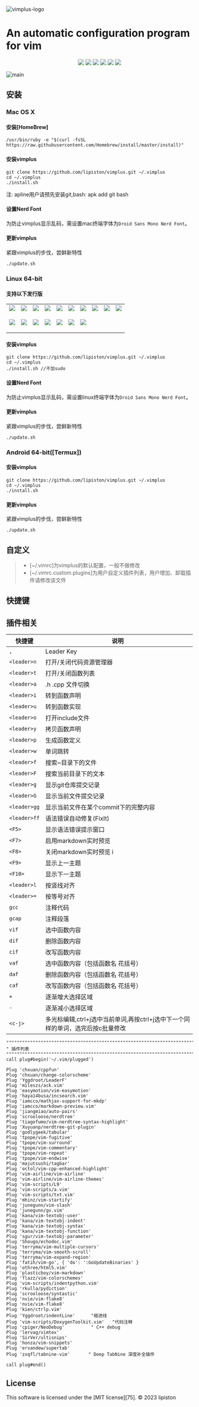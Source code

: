 
![vimplus-logo](https://raw.githubusercontent.com/chxuan/vimplus/master/screenshots/vimplus-logo.png)

An automatic configuration program for vim
===============================================

<p align="center">
    <a href="#build" alt="build"><img src="https://img.shields.io/badge/build-passing-brightgreen.svg" /></a>
    <a href="#安装" alt="platform"><img src="https://img.shields.io/badge/platform-MacOSX%20%7C%20Linux%2064bit%20%7C%20Docker%20%7C%20WSL%20%7C%20Android-brightgreen.svg" /></a>
    <a href="https://github.com/lipiston/vimplus/stargazers" alt="stars"><img src="https://img.shields.io/github/stars/lipiston/vimplus.svg?style=popout&label=stars" /></a>
    <a href="https://github.com/lipiston/vimplus/forks" alt="forks"><img src="https://img.shields.io/github/forks/lipiston/vimplus.svg?style=popout&label=forks" /></a>
    <a href="https://github.com/lipiston/vimplus/graphs/contributors" alt="contributors"><img src="https://img.shields.io/github/contributors/lipiston/vimplus" /></a>
    <a href="https://github.com/lipiston/vimplus/blob/master/LICENSE" alt="lincense"><img src="https://img.shields.io/badge/license-MIT-blue.svg" /></a>
</p>

![main](https://raw.githubusercontent.com/chxuan/vimplus/master/screenshots/main.png)

## 安装

### Mac OS X

#### 安装[HomeBrew]
 
    /usr/bin/ruby -e "$(curl -fsSL https://raw.githubusercontent.com/Homebrew/install/master/install)"

#### 安装vimplus

    git clone https://github.com/lipiston/vimplus.git ~/.vimplus
    cd ~/.vimplus
    ./install.sh
    
注: apline用户请预先安装git,bash: apk add git bash  

#### 设置Nerd Font

为防止vimplus显示乱码，需设置mac终端字体为`Droid Sans Mono Nerd Font`。

#### 更新vimplus

紧跟vimplus的步伐，尝鲜新特性

    ./update.sh
    

### Linux 64-bit

#### 支持以下发行版

<table>
<tr>
<td><a href="https://distrowatch.com/table.php?distribution=ubuntu"><img src="https://distrowatch.com/images/yvzhuwbpy/ubuntu.png"/></a><p align="center"></p></td>
<td><a href="https://distrowatch.com/table.php?distribution=ubuntukylin"><img src="https://distrowatch.com/images/yvzhuwbpy/ubuntukylin.png"/></a><p align="center"></p></td>
<td><a href="https://distrowatch.com/table.php?distribution=debian"><img src="https://distrowatch.com/images/yvzhuwbpy/debian.png"/></a><p align="center"></p></td>
<td><a href="https://distrowatch.com/table.php?distribution=kali"><img src="https://distrowatch.com/images/yvzhuwbpy/kali.png"/></a><p align="center"></p></td>
<td><a href="https://distrowatch.com/table.php?distribution=deepin"><img src="https://distrowatch.com/images/yvzhuwbpy/deepin.png"/></a><p align="center"></p></td>
<td><a href="https://distrowatch.com/table.php?distribution=mint"><img src="https://distrowatch.com/images/yvzhuwbpy/mint.png"/></a><p align="center"></p></td>
<td><a href="https://distrowatch.com/table.php?distribution=elementary"><img src="https://distrowatch.com/images/yvzhuwbpy/elementary.png"/></a><p align="center"></p></td>
<td><a href="https://distrowatch.com/table.php?distribution=centos"><img src="https://distrowatch.com/images/yvzhuwbpy/centos.png"/></a><p align="center"></p></td>
<td><a href="https://distrowatch.com/table.php?distribution=fedora"><img src="https://distrowatch.com/images/yvzhuwbpy/fedora.png"/></a><p align="center"></p></td>
<td><a href="https://distrowatch.com/table.php?distribution=arch"><img src="https://distrowatch.com/images/yvzhuwbpy/arch.png"/></a><p align="center"></p></td>
</tr>
<tr>
<td><a href="https://distrowatch.com/table.php?distribution=manjaro"><img src="https://distrowatch.com/images/yvzhuwbpy/manjaro.png"/></a><p align="center"></p></td>
<td><a href="https://distrowatch.com/table.php?distribution=opensuse"><img src="https://distrowatch.com/images/yvzhuwbpy/opensuse.png"/></a><p align="center"></p></td>
<td><a href="https://distrowatch.com/table.php?distribution=gentoo"><img src="https://distrowatch.com/images/yvzhuwbpy/gentoo.png"/></a><p align="center"></p></td>
<td><a href="https://distrowatch.com/table.php?distribution=parrot"><img src="https://distrowatch.com/images/yvzhuwbpy/parrot.png"/></a><p align="center"></p></td>
<td><a href="https://distrowatch.com/table.php?distribution=raspios"><img src="https://distrowatch.com/images/yvzhuwbpy/raspios.png"/></a><p align="center"></p></td>
<td><a href="https://distrowatch.com/table.php?distribution=freebsd"><img src="https://distrowatch.com/images/yvzhuwbpy/freebsd.png"/></a><p align="center"></p></td>
<td><a href="https://distrowatch.com/table.php?distribution=alpine"><img src="https://distrowatch.com/images/yvzhuwbpy/alpine.png"/></a><p align="center"></p></td>
</tr>
</table>


#### 安装vimplus

    git clone https://github.com/lipiston/vimplus.git ~/.vimplus
    cd ~/.vimplus
    ./install.sh //不加sudo
    
#### 设置Nerd Font

为防止vimplus显示乱码，需设置linux终端字体为`Droid Sans Mono Nerd Font`。
    
#### 更新vimplus

紧跟vimplus的步伐，尝鲜新特性

    ./update.sh


### Android 64-bit([Termux])

#### 安装vimplus

    git clone https://github.com/lipiston/vimplus.git ~/.vimplus
    cd ~/.vimplus
    ./install.sh
    
#### 更新vimplus

紧跟vimplus的步伐，尝鲜新特性

    ./update.sh
    

## 自定义

> * [~/.vimrc]为vimplus的默认配置，一般不做修改
> * [~/.vimrc.custom.plugins]为用户自定义插件列表，用户增加、卸载插件请修改该文件

## 快捷键
插件相关
------------

| 快捷键       | 说明                                                                            |
| -------      | -----                                                                           |
| `,`          | Leader Key                                                                      |
| `<leader>n`  | 打开/关闭代码资源管理器                                                         |
| `<leader>t`  | 打开/关闭函数列表                                                               |
| `<leader>a`  | .h .cpp 文件切换                                                                |
| `<leader>i`  | 转到函数声明                                                                    |
| `<leader>u`  | 转到函数实现                                                                    |
| `<leader>o`  | 打开include文件                                                                 |
| `<leader>y`  | 拷贝函数声明                                                                    |
| `<leader>p`  | 生成函数定义                                                                    |
| `<leader>w`  | 单词跳转                                                                        |
| `<leader>f`  | 搜索~目录下的文件                                                               |
| `<leader>F`  | 搜索当前目录下的文本                                                            |
| `<leader>g`  | 显示git仓库提交记录                                                             |
| `<leader>G`  | 显示当前文件提交记录                                                            |
| `<leader>gg` | 显示当前文件在某个commit下的完整内容                                            |
| `<leader>ff` | 语法错误自动修复(FixIt)                                                         |
| `<F5>`       | 显示语法错误提示窗口                                                            |
| `<F7>`       | 启用markdown实时预览                                                            |
| `<F8>`       | 关闭markdown实时预览       i                                                    |
| `<F9>`       | 显示上一主题                                                                    |
| `<F10>`      | 显示下一主题                                                                    |
| `<leader>l`  | 按竖线对齐                                                                      |
| `<leader>=`  | 按等号对齐                                                                      |
| `gcc`        | 注释代码                                                                        |
| `gcap`       | 注释段落                                                                        |
| `vif`        | 选中函数内容                                                                    |
| `dif`        | 删除函数内容                                                                    |
| `cif`        | 改写函数内容                                                                    |
| `vaf`        | 选中函数内容（包括函数名 花括号）                                               |
| `daf`        | 删除函数内容（包括函数名 花括号）                                               |
| `caf`        | 改写函数内容（包括函数名 花括号）                                               |
| `+`          | 逐渐增大选择区域                                                                |
| `-`          | 逐渐减小选择区域                                                                |
| `<c-j>`      | 多光标编辑,ctrl+j选中当前单词,再按ctrl+j选中下一个同样的单词，选完后按c批量修改 |


```
"""""""""""""""""""""""""""""""""""""""""""""""""""""""""""""""""""""""
" 插件列表
"""""""""""""""""""""""""""""""""""""""""""""""""""""""""""""""""""""""
call plug#begin('~/.vim/plugged')

Plug 'chxuan/cppfun'
Plug 'chxuan/change-colorscheme'
Plug 'Yggdroot/LeaderF'
Plug 'mileszs/ack.vim'
Plug 'easymotion/vim-easymotion'
Plug 'haya14busa/incsearch.vim'
Plug 'iamcco/mathjax-support-for-mkdp'
Plug 'iamcco/markdown-preview.vim'
Plug 'jiangmiao/auto-pairs'
Plug 'scrooloose/nerdtree'
Plug 'tiagofumo/vim-nerdtree-syntax-highlight'
Plug 'Xuyuanp/nerdtree-git-plugin'
Plug 'godlygeek/tabular'
Plug 'tpope/vim-fugitive'
Plug 'tpope/vim-surround'
Plug 'tpope/vim-commentary'
Plug 'tpope/vim-repeat'
Plug 'tpope/vim-endwise'
Plug 'majutsushi/tagbar'
Plug 'octol/vim-cpp-enhanced-highlight'
Plug 'vim-airline/vim-airline'
Plug 'vim-airline/vim-airline-themes'
Plug 'vim-scripts/L9'
Plug 'vim-scripts/a.vim'
Plug 'vim-scripts/txt.vim'
Plug 'mhinz/vim-startify'
Plug 'junegunn/vim-slash'
Plug 'junegunn/gv.vim'
Plug 'kana/vim-textobj-user'
Plug 'kana/vim-textobj-indent'
Plug 'kana/vim-textobj-syntax'
Plug 'kana/vim-textobj-function'
Plug 'sgur/vim-textobj-parameter'
Plug 'Shougo/echodoc.vim'
Plug 'terryma/vim-multiple-cursors'
Plug 'terryma/vim-smooth-scroll'
Plug 'terryma/vim-expand-region'
Plug 'fatih/vim-go', { 'do': ':GoUpdateBinaries' }
Plug 'othree/html5.vim'
Plug 'plasticboy/vim-markdown'
Plug 'flazz/vim-colorschemes'
Plug 'vim-scripts/indentpython.vim'
Plug 'rkulla/pydiction'
Plug 'scrooloose/syntastic'
Plug 'nvie/vim-flake8'
Plug 'nvie/vim-flake8'
Plug 'kien/ctrlp.vim'
Plug 'Yggdroot/indentLine'      "缩进线
Plug 'vim-scripts/DoxygenToolkit.vim'   "代码注释
Plug 'cpiger/NeoDebug'          " C++ debug
Plug 'lervag/vimtex'
Plug 'SirVer/ultisnips'
Plug 'honza/vim-snippets'
Plug 'ervandew/supertab'
Plug 'zxqfl/tabnine-vim'       " Deep TabNine 深度补全插件

call plug#end()            
```

## License

This software is licensed under the [MIT license][75]. © 2023 lipiston


